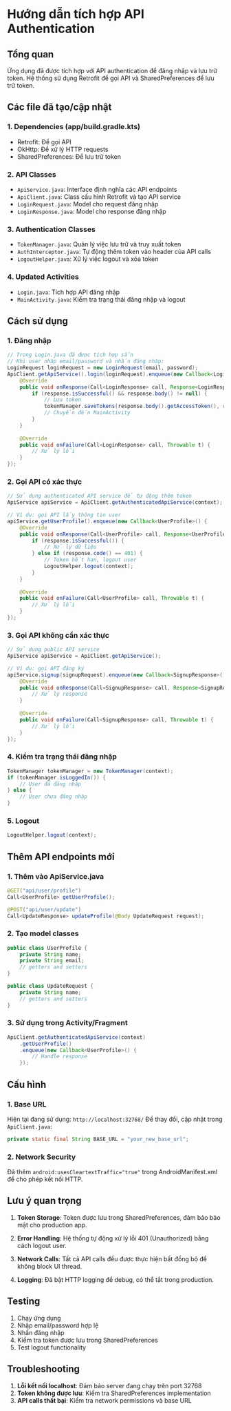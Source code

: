 # Hướng dẫn tích hợp API Authentication

## Tổng quan
Ứng dụng đã được tích hợp với API authentication để đăng nhập và lưu trữ token. Hệ thống sử dụng Retrofit để gọi API và SharedPreferences để lưu trữ token.

## Các file đã tạo/cập nhật

### 1. Dependencies (app/build.gradle.kts)
- Retrofit: Để gọi API
- OkHttp: Để xử lý HTTP requests
- SharedPreferences: Để lưu trữ token

### 2. API Classes
- `ApiService.java`: Interface định nghĩa các API endpoints
- `ApiClient.java`: Class cấu hình Retrofit và tạo API service
- `LoginRequest.java`: Model cho request đăng nhập
- `LoginResponse.java`: Model cho response đăng nhập

### 3. Authentication Classes
- `TokenManager.java`: Quản lý việc lưu trữ và truy xuất token
- `AuthInterceptor.java`: Tự động thêm token vào header của API calls
- `LogoutHelper.java`: Xử lý việc logout và xóa token

### 4. Updated Activities
- `Login.java`: Tích hợp API đăng nhập
- `MainActivity.java`: Kiểm tra trạng thái đăng nhập và logout

## Cách sử dụng

### 1. Đăng nhập
```java
// Trong Login.java đã được tích hợp sẵn
// Khi user nhập email/password và nhấn đăng nhập:
LoginRequest loginRequest = new LoginRequest(email, password);
ApiClient.getApiService().login(loginRequest).enqueue(new Callback<LoginResponse>() {
    @Override
    public void onResponse(Call<LoginResponse> call, Response<LoginResponse> response) {
        if (response.isSuccessful() && response.body() != null) {
            // Lưu token
            tokenManager.saveTokens(response.body().getAccessToken(), response.body().getRefreshToken());
            // Chuyển đến MainActivity
        }
    }
    
    @Override
    public void onFailure(Call<LoginResponse> call, Throwable t) {
        // Xử lý lỗi
    }
});
```

### 2. Gọi API có xác thực
```java
// Sử dụng authenticated API service để tự động thêm token
ApiService apiService = ApiClient.getAuthenticatedApiService(context);

// Ví dụ: gọi API lấy thông tin user
apiService.getUserProfile().enqueue(new Callback<UserProfile>() {
    @Override
    public void onResponse(Call<UserProfile> call, Response<UserProfile> response) {
        if (response.isSuccessful()) {
            // Xử lý dữ liệu
        } else if (response.code() == 401) {
            // Token hết hạn, logout user
            LogoutHelper.logout(context);
        }
    }
    
    @Override
    public void onFailure(Call<UserProfile> call, Throwable t) {
        // Xử lý lỗi
    }
});
```

### 3. Gọi API không cần xác thực
```java
// Sử dụng public API service
ApiService apiService = ApiClient.getApiService();

// Ví dụ: gọi API đăng ký
apiService.signup(signupRequest).enqueue(new Callback<SignupResponse>() {
    @Override
    public void onResponse(Call<SignupResponse> call, Response<SignupResponse> response) {
        // Xử lý response
    }
    
    @Override
    public void onFailure(Call<SignupResponse> call, Throwable t) {
        // Xử lý lỗi
    }
});
```

### 4. Kiểm tra trạng thái đăng nhập
```java
TokenManager tokenManager = new TokenManager(context);
if (tokenManager.isLoggedIn()) {
    // User đã đăng nhập
} else {
    // User chưa đăng nhập
}
```

### 5. Logout
```java
LogoutHelper.logout(context);
```

## Thêm API endpoints mới

### 1. Thêm vào ApiService.java
```java
@GET("api/user/profile")
Call<UserProfile> getUserProfile();

@POST("api/user/update")
Call<UpdateResponse> updateProfile(@Body UpdateRequest request);
```

### 2. Tạo model classes
```java
public class UserProfile {
    private String name;
    private String email;
    // getters and setters
}

public class UpdateRequest {
    private String name;
    // getters and setters
}
```

### 3. Sử dụng trong Activity/Fragment
```java
ApiClient.getAuthenticatedApiService(context)
    .getUserProfile()
    .enqueue(new Callback<UserProfile>() {
        // Handle response
    });
```

## Cấu hình

### 1. Base URL
Hiện tại đang sử dụng: `http://localhost:32768/`
Để thay đổi, cập nhật trong `ApiClient.java`:
```java
private static final String BASE_URL = "your_new_base_url";
```

### 2. Network Security
Đã thêm `android:usesCleartextTraffic="true"` trong AndroidManifest.xml để cho phép kết nối HTTP.

## Lưu ý quan trọng

1. **Token Storage**: Token được lưu trong SharedPreferences, đảm bảo bảo mật cho production app.

2. **Error Handling**: Hệ thống tự động xử lý lỗi 401 (Unauthorized) bằng cách logout user.

3. **Network Calls**: Tất cả API calls đều được thực hiện bất đồng bộ để không block UI thread.

4. **Logging**: Đã bật HTTP logging để debug, có thể tắt trong production.

## Testing

1. Chạy ứng dụng
2. Nhập email/password hợp lệ
3. Nhấn đăng nhập
4. Kiểm tra token được lưu trong SharedPreferences
5. Test logout functionality

## Troubleshooting

1. **Lỗi kết nối localhost**: Đảm bảo server đang chạy trên port 32768
2. **Token không được lưu**: Kiểm tra SharedPreferences implementation
3. **API calls thất bại**: Kiểm tra network permissions và base URL 